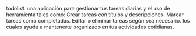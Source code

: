 todolist. una aplicación para gestionar tus tareas diarias y el uso de herramienta tales como:
Crear tareas con títulos y descripciones.
Marcar tareas como completadas.
Editar o eliminar tareas según sea necesario.
los cuales ayuda a mantenerte organizado en tus actividades cotidianas.
